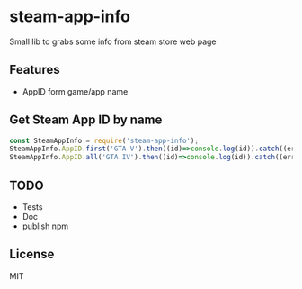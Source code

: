 # steam-app-info

 Small lib to grabs some info from steam store web page

## Features

 * AppID form game/app name


## Get Steam App ID by name

 ```javascript
const SteamAppInfo = require('steam-app-info');
SteamAppInfo.AppID.first('GTA V').then((id)=>console.log(id)).catch((err)=>console.log(err));
SteamAppInfo.AppID.all('GTA IV').then((id)=>console.log(id)).catch((err)=>console.log(err));
```

## TODO
* Tests
* Doc
* publish npm

## License
MIT

